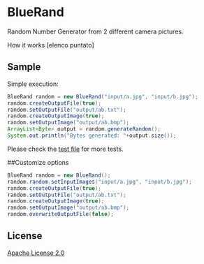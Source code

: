 # BlueRand

Random Number Generator from 2 different camera pictures.

How it works
[elenco puntato]


## Sample
Simple execution:
```java
BlueRand random = new BlueRand("input/a.jpg", "input/b.jpg");
random.createOutputFile(true);
random.setOutputFile("output/ab.txt");
random.createOutputImage(true);
random.setOutputImage("output/ab.bmp");
ArrayList<Byte> output = random.generateRandom();
System.out.println("Bytes generated: "+output.size());
```
Please check the [test file][1] for more tests.

##Customize options
```java
BlueRand random = new BlueRand();
random.random.setInputImages("input/a.jpg", "input/b.jpg");
random.createOutputFile(true);
random.setOutputFile("output/ab.txt");
random.createOutputImage(true);
random.setOutputImage("output/ab.bmp");
random.overwriteOutputFile(false);
```


## License

[Apache License 2.0][7]



[1]: test/Test.java
[7]: http://www.apache.org/licenses/LICENSE-2.0


